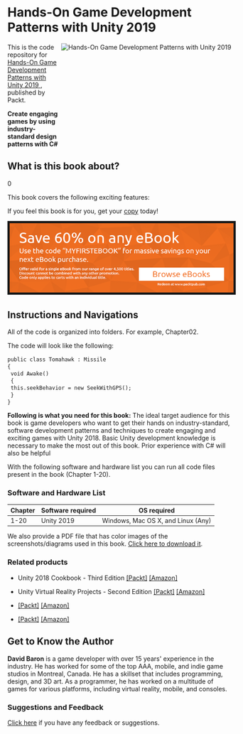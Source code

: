# Hands-On Game Development Patterns with Unity 2019 

<a href="https://prod.packtpub.com/in/game-development/hands-game-development-patterns-unity-2019?utm_source=github&utm_medium=repository&utm_campaign="><img src="" alt="Hands-On Game Development Patterns with Unity 2019 " height="256px" align="right"></a>

This is the code repository for [Hands-On Game Development Patterns with Unity 2019 ](https://prod.packtpub.com/in/game-development/hands-game-development-patterns-unity-2019?utm_source=github&utm_medium=repository&utm_campaign=), published by Packt.

**Create engaging games by using industry-standard design patterns with C#**

## What is this book about?
0

This book covers the following exciting features:


If you feel this book is for you, get your [copy](https://www.amazon.com/dp/1789349338) today!

<a href="https://www.packtpub.com/?utm_source=github&utm_medium=banner&utm_campaign=GitHubBanner"><img src="https://raw.githubusercontent.com/PacktPublishing/GitHub/master/GitHub.png" 
alt="https://www.packtpub.com/" border="5" /></a>

## Instructions and Navigations
All of the code is organized into folders. For example, Chapter02.

The code will look like the following:
```
public class Tomahawk : Missile
{
 void Awake()
 {
 this.seekBehavior = new SeekWithGPS();
 }
}
```

**Following is what you need for this book:**
The ideal target audience for this book is game developers who want to get their hands on industry-standard, software development patterns and techniques to create engaging and exciting games with Unity 2018. Basic Unity development knowledge is necessary to make the most out of this book. Prior experience with C# will also be helpful

With the following software and hardware list you can run all code files present in the book (Chapter 1-20).
### Software and Hardware List
| Chapter | Software required | OS required |
| -------- | ------------------------------------ | ----------------------------------- |
| 1-20 | Unity 2019 | Windows, Mac OS X, and Linux (Any) |

We also provide a PDF file that has color images of the screenshots/diagrams used in this book. [Click here to download it](https://www.packtpub.com/sites/default/files/downloads/9781789349337_ColorImages.pdf).

### Related products
* Unity 2018 Cookbook - Third Edition  [[Packt]](https://prod.packtpub.com/in/game-development/unity-2018-cookbook-third-edition?utm_source=github&utm_medium=repository&utm_campaign=) [[Amazon]](https://www.amazon.com/dp/1788471903)

* Unity Virtual Reality Projects - Second Edition  [[Packt]](https://prod.packtpub.com/in/game-development/unity-virtual-reality-projects-second-edition?utm_source=github&utm_medium=repository&utm_campaign=) [[Amazon]](https://www.amazon.com/dp/1788478800)

*  [[Packt]]() [[Amazon]](https://www.amazon.com/dp/)

*  [[Packt]]() [[Amazon]](https://www.amazon.com/dp/)

## Get to Know the Author
**David Baron**
is a game developer with over 15 years' experience in the industry. He has worked for some of the top AAA, mobile, and indie game studios in Montreal, Canada. He has a skillset that includes programming, design, and 3D art.
As a programmer, he has worked on a multitude of games for various platforms, including virtual reality, mobile, and consoles.



### Suggestions and Feedback
[Click here](https://docs.google.com/forms/d/e/1FAIpQLSdy7dATC6QmEL81FIUuymZ0Wy9vH1jHkvpY57OiMeKGqib_Ow/viewform) if you have any feedback or suggestions.



